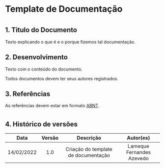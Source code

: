 # Template de Documentação

#

## 1. Titulo do Documento

Texto explicando o que é e o porque fizemos tal documentação.

## 2. Desenvolvimento

Texto com o conteúdo do documento.

Todos documentos devem ter seus autores registrados.


## 3. Referências

As referências devem estar em formato [ABNT](https://github.com/LamequeFernandes).

#

## 4. Histórico de versões

| Data | Versão | Descrição | Autor(es) |
| :--: | :----: | :-------: | :-------: |
|   14/02/2022  |   1.0     |  Criação do template de documentação         | Lameque Fernandes Azevedo           |

